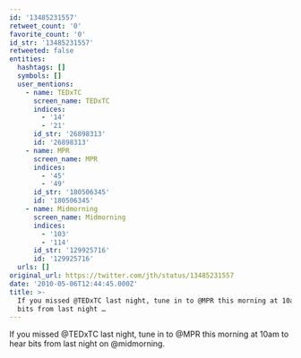 ```yaml
---
id: '13485231557'
retweet_count: '0'
favorite_count: '0'
id_str: '13485231557'
retweeted: false
entities:
  hashtags: []
  symbols: []
  user_mentions:
    - name: TEDxTC
      screen_name: TEDxTC
      indices:
        - '14'
        - '21'
      id_str: '26898313'
      id: '26898313'
    - name: MPR
      screen_name: MPR
      indices:
        - '45'
        - '49'
      id_str: '180506345'
      id: '180506345'
    - name: Midmorning
      screen_name: Midmorning
      indices:
        - '103'
        - '114'
      id_str: '129925716'
      id: '129925716'
  urls: []
original_url: https://twitter.com/jth/status/13485231557
date: '2010-05-06T12:44:45.000Z'
title: >-
  If you missed @TEDxTC last night, tune in to @MPR this morning at 10am to hear
  bits from last night …
---
```


If you missed @TEDxTC last night, tune in to @MPR this morning at 10am to hear bits from last night on @midmorning.